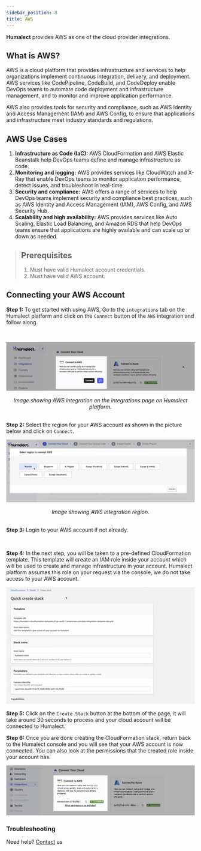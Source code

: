 ```yaml
---
sidebar_position: 8
title: AWS
---
```




**Humalect** provides AWS as one of the cloud provider integrations.

## What is AWS?

AWS is a cloud platform that provides infrastructure and services to help organizations implement continuous integration, delivery, and deployment. AWS services like CodePipeline, CodeBuild, and CodeDeploy enable DevOps teams to automate code deployment and infrastructure management, and to monitor and improve application performance. 

AWS also provides tools for security and compliance, such as AWS Identity and Access Management (IAM) and AWS Config, to ensure that applications and infrastructure meet industry standards and regulations.

## AWS Use Cases
1. **Infrastructure as Code (IaC):** AWS CloudFormation and AWS Elastic Beanstalk help DevOps teams define and manage infrastructure as code.
2. **Monitoring and logging:** AWS provides services like CloudWatch and X-Ray that enable DevOps teams to monitor application performance, detect issues, and troubleshoot in real-time.
3. **Security and compliance:** AWS offers a range of services to help DevOps teams implement security and compliance best practices, such as AWS Identity and Access Management (IAM), AWS Config, and AWS Security Hub.
4. **Scalability and high availability:** AWS provides services like Auto Scaling, Elastic Load Balancing, and Amazon RDS that help DevOps teams ensure that applications are highly available and can scale up or down as needed.

> ## Prerequisites
> 1. Must have valid Humalect account credentials.
> 2. Must have valid AWS account.


## Connecting your AWS Account

**Step 1:** To get started with using AWS, Go to the `integrations` tab on the Humalect platform and click on the `Connect` button of the `AWS` integration and follow along.

<br/>

![connect-aws](./../../static/img/connect-aws.png)
<center><i>Image showing AWS integration on the integrations page on Humalect platform. </i></center> <br/>

**Step 2:** Select the region for your AWS account as shown in the picture below and click on `Connect`.
<br/>

![select-aws-region](./../../static/img/select-aws-region.png)
<center><i>Image showing AWS integration region. </i></center><br/>

**Step 3:** Login to your AWS account if not already. 

<br/>

**Step 4:** In the next step, you will be taken to a  pre-defined CloudFormation template. This template will create an IAM role inside your account which will be used to create and manage infrastructure in your account. Humalect platform assumes this role on your request via the console, we do not take access to your AWS account.

![quick-create-stack](./../../static/img/quick-create-stack.jpeg)



**Step 5:** Click on the `Create Stack` button at the bottom of the page, it will take around 30 seconds to process and your cloud account will be connected to Humalect. 

**Step 6:** Once you are done creating the CloudFormation stack, return back to the Humalect console and you will see that your AWS account is now connected. You can also look at the permissions that the created role inside your account has.


![aws-connect](./../../static/img/aws-connect.png)


### Troubleshooting
Need help? [Contact](./../docs/Contact-us/reach-out-to-us) us
